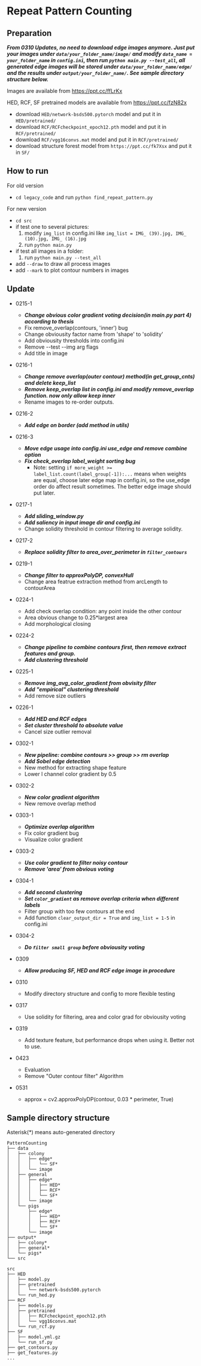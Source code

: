 # Repeat Pattern Counting


## Preparation

***From 0310 Updates, no need to download edge images anymore. Just put your images under `data/your_folder_name/image/` and modify `data_name = your_folder_name` in `config.ini`, then run `python main.py --test_all`, all generated edge images will be stored under `data/your_folder_name/edge/` and the results under `output/your_folder_name/`. See sample directory structure below.***

Images are available from https://ppt.cc/ffLrKx

HED, RCF, SF pretrained models are available from https://ppt.cc/fzN82x
* download `HED/network-bsds500.pytorch` model and put it in `HED/pretrained/`
* download `RCF/RCFcheckpoint_epoch12.pth` model and put it in `RCF/pretrained/`
* download `RCF/vgg16convs.mat` model and put it in `RCF/pretrained/`
* download structure forest model from `https://ppt.cc/fk7Xsx` and put it in `SF/`


## How to run
For old version
* `cd legacy_code` and run `python find_repeat_pattern.py`

For new version
* `cd src`
* if test one to several pictures:
    1. modify `img_list` in config.ini like `img_list = IMG_ (39).jpg, IMG_ (10).jpg, IMG_ (16).jpg`
    2. run `python main.py`
* if test all images in a folder:
    1. run `python main.py --test_all`
* add `--draw` to draw all process images
* add `--mark` to plot contour numbers in images


## Update
* 0215-1
  * ***Change obvious color gradient voting decision(in main.py part 4) according to thesis***
  * Fix remove_overlap(contours, 'inner') bug
  * Change obviousity factor name from 'shape' to 'solidity'
  * Add obviousity thresholds into config.ini
  * Remove --test --img arg flags
  * Add title in image

* 0216-1
  * ***Change remove overlap(outer contour) method(in get_group_cnts) and delete keep_list***
  * ***Remove keep_overlap list in config.ini and modify remove_overlap function. now only allow keep inner***
  * Rename images to re-order outputs.

* 0216-2
  * ***Add edge on border (add method in utils)***

* 0216-3
  * ***Move edge usage into config.ini use_edge and remove combine option***
  * ***Fix check_overlap label_weight sorting bug***
    * Note: setting `if more_weight >= label_list.count(label_group[-1]):...` means when weights are equal, choose later edge map in config.ini, so the use_edge order do affect result sometimes. The better edge image should put later.

* 0217-1
  * ***Add sliding_window.py***
  * ***Add saliency in input image dir and config.ini***
  * Change solidity threshold in contour filtering to average solidity.

* 0217-2
  * ***Replace solidity filter to area_over_perimeter in `filter_contours`***

* 0219-1
  * ***Change filter to approxPolyDP, convexHull***
  * Change area featrue extraction method from arcLength to contourArea

* 0224-1
  * Add check overlap condition: any point inside the other contour
  * Area obvious change to 0.25*largest area
  * Add morphological closing

* 0224-2
  * ***Change pipeline to combine contours first, then remove extract features and group.***
  * ***Add clustering threshold***

* 0225-1
  * ***Remove img_avg_color_gradient from obvisity filter***
  * ***Add "empirical" clustering threshold***
  * Add remove size outliers

* 0226-1
  * ***Add HED and RCF edges***
  * ***Set cluster threshold to absolute value***
  * Cancel size outlier removal

* 0302-1
  * ***New pipeline: combine contours >> group >> rm overlap***
  * ***Add Sobel edge detection***
  * New method for extracting shape feature
  * Lower l channel color gradient by 0.5

* 0302-2
  * ***New color gradient algorithm***
  * New remove overlap method

* 0303-1
  * ***Optimize overlap algorithm***
  * Fix color gradient bug
  * Visualize color gradient

* 0303-2
  * ***Use color gradient to filter noisy contour***
  * ***Remove 'area' from obvious voting***

* 0304-1
  * ***Add second clustering***
  * ***Set `color_gradient` as remove overlap criteria when different labels***
  * Filter group with too few contours at the end
  * Add function `clear_output_dir = True` and `img_list = 1-5` in config.ini

* 0304-2
  * ***Do `filter small group` before obviousity voting***
  
* 0309
  * ***Allow producing SF, HED and RCF edge image in procedure***

* 0310
  * Modify directory structure and config to more flexible testing

* 0317
  * Use solidity for filtering, area and color grad for obviousity voting

* 0319
  * Add texture feature, but performance drops when using it. Better not to use.

* 0423
  * Evaluation
  * Remove "Outer contour filter" Algorithm

* 0531
  * approx = cv2.approxPolyDP(contour, 0.03 * perimeter, True)


## Sample directory structure 
Asterisk(*) means auto-generated directory
```
PatternCounting
├── data
│   ├── colony
│   │   ├── edge*
│   │   │   └── SF*
│   │   └── image
│   ├── general
│   │   ├── edge*
│   │   │   ├── HED*
│   │   │   ├── RCF*
│   │   │   └── SF*
│   │   └── image
│   └── pigs
│       ├── edge*
│       │   ├── HED*
│       │   ├── RCF*
│       │   └── SF*
│       └── image
├── output*
│   ├── colony*
│   ├── general*
│   └── pigs*
└── src
```

```
src
├── HED
│   ├── model.py
│   ├── pretrained
│   │   └── network-bsds500.pytorch
│   └── run_hed.py
├── RCF
│   ├── models.py
│   ├── pretrained
│   │   ├── RCFcheckpoint_epoch12.pth
│   │   └── vgg16convs.mat
│   └── run_rcf.py
├── SF
│   ├── model.yml.gz
│   └── run_sf.py
├── get_contours.py
├── get_features.py
...
```